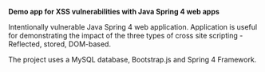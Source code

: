 **Demo app for XSS vulnerabilities with Java Spring 4 web apps**

Intentionally vulnerable Java Spring 4 web application. Application is useful for demonstrating the impact of the three types of cross site scripting - Reflected, stored, DOM-based.

The project uses a MySQL database, Bootstrap.js and Spring 4 Framework.
